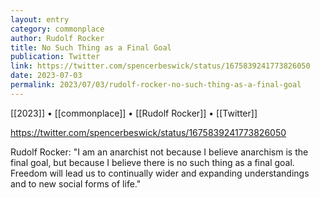 ```yaml
---
layout: entry
category: commonplace
author: Rudolf Rocker
title: No Such Thing as a Final Goal
publication: Twitter
link: https://twitter.com/spencerbeswick/status/1675839241773826050
date: 2023-07-03
permalink: 2023/07/03/rudolf-rocker-no-such-thing-as-a-final-goal
---
```


[[2023]] • [[commonplace]] • [[Rudolf Rocker]] • [[Twitter]]

https://twitter.com/spencerbeswick/status/1675839241773826050

Rudolf Rocker: "I am an anarchist not because I believe anarchism is the final goal, but because I believe there is no such thing as a final goal. Freedom will lead us to continually wider and expanding understandings and to new social forms of life."